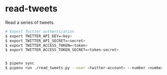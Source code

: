 # read-tweets

Read a series of tweets.

```bash
# Export Twitter authentication
$ export TWITTER_API_KEY=<key>
$ export TWITTER_API_SECRET=<secret>
$ export TWITTER_ACCESS_TOKEN=<token>
$ export TWITTER_ACCESS_TOKEN_SECRET=<token-secret>


$ pipenv sync
$ pipenv run ./read_tweets.py --user <twitter-account> --number <number-of-tweets>
```

